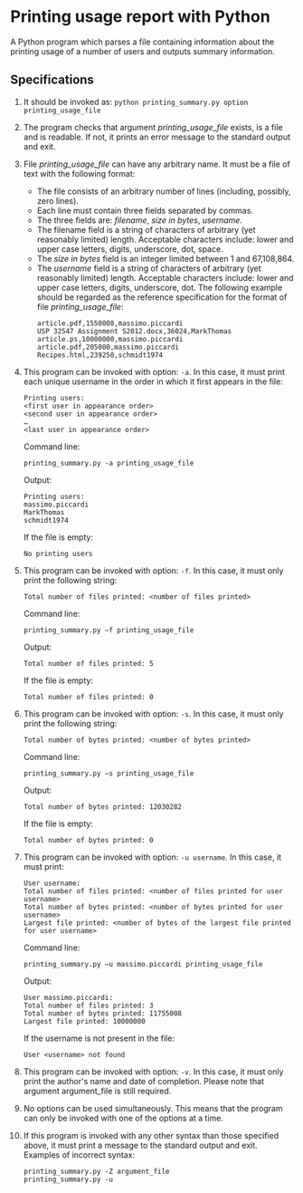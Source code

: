 # Printing usage report with Python
A Python program which parses a file containing information about the printing usage of a number of users and outputs summary information.

## Specifications
1. It should be invoked as: `python printing_summary.py option printing_usage_file`
2. The program checks that argument *printing_usage_file* exists, is a file and is readable. If not, it prints an error message to the standard output and exit.
3. File *printing_usage_file* can have any arbitrary name. It must be a file of text with the following format:
    - The file consists of an arbitrary number of lines (including, possibly, zero lines).
    - Each line must contain three fields separated by commas.
    - The three fields are: *filename*, *size in bytes*, *username*.
    - The filename field is a string of characters of arbitrary (yet reasonably limited) length. Acceptable characters include: lower and upper case letters, digits, underscore, dot, space.
    - The *size in bytes* field is an integer limited between 1 and 67,108,864.
    - The *username* field is a string of characters of arbitrary (yet reasonably limited) length. Acceptable characters include: lower and upper case letters, digits, underscore,
dot.
    The following example should be regarded as the reference specification for the format of file *printing_usage_file*:
      ```
      article.pdf,1550008,massimo.piccardi
      USP 32547 Assignment S2012.docx,36024,MarkThomas
      article.ps,10000000,massimo.piccardi
      article.pdf,205000,massimo.piccardi
      Recipes.html,239250,schmidt1974
      ```

4. This program can be invoked with option: `-a`. In this case, it must print each unique username in the order in which it first appears in the file: 
   ```
   Printing users:
   <first user in appearance order>
   <second user in appearance order>
   …
   <last user in appearance order>
   ```
   Command line:
   ```
   printing_summary.py -a printing_usage_file
   ```
   Output:
   ```
   Printing users:
   massimo.piccardi
   MarkThomas
   schmidt1974
   ```
   If the file is empty:
   ```
   No printing users
   ```

5. This program can be invoked with option: `-f`. In this case, it must only print the following string:
   ```
   Total number of files printed: <number of files printed>
   ```
   Command line:
   ```
   printing_summary.py –f printing_usage_file
   ```
   Output:
   ```
   Total number of files printed: 5
   ```
   If the file is empty:
   ```
   Total number of files printed: 0
   ```
6. This program can be invoked with option: `-s`. In this case, it must only print the following string:
   ```
   Total number of bytes printed: <number of bytes printed>
   ```
   Command line: 
   ```
   printing_summary.py –s printing_usage_file
   ```
   Output:
   ```
   Total number of bytes printed: 12030282
   ```
   If the file is empty:
   ```
   Total number of bytes printed: 0
   ```
7. This program can be invoked with option: `-u username`. In this case, it must print:
   ```
   User username:
   Total number of files printed: <number of files printed for user username>
   Total number of bytes printed: <number of bytes printed for user username>
   Largest file printed: <number of bytes of the largest file printed for user username>
   ```
   Command line:
   ```
   printing_summary.py –u massimo.piccardi printing_usage_file
   ```
   Output:
   ```
   User massimo.piccardi:
   Total number of files printed: 3
   Total number of bytes printed: 11755008
   Largest file printed: 10000000
   ```
   If the username is not present in the file:
   ```
   User <username> not found
   ```
8. This program can be invoked with option: `-v`. In this case, it must only print the author's name and date of completion. Please note that argument argument_file is still required.
9. No options can be used simultaneously. This means that the program can only be invoked with one of the options at a time.
10. If this program is invoked with any other syntax than those specified above, it must print a message to the standard output and exit.
    Examples of incorrect syntax:
    ```
    printing_summary.py -Z argument_file
    printing_summary.py -u
    ```
